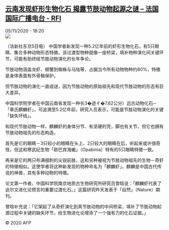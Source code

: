 <!--1604598965000-->
[云南发现虾形生物化石 揭露节肢动物起源之谜 – 法国国际广播电台 - RFI](http://www.rfi.fr//cn/contenu/20201105-%E4%BA%91%E5%8D%97%E5%8F%91%E7%8E%B0%E8%99%BE%E5%BD%A2%E7%94%9F%E7%89%A9%E5%8C%96%E7%9F%B3-%E6%8F%AD%E9%9C%B2%E8%8A%82%E8%82%A2%E5%8A%A8%E7%89%A9%E8%B5%B7%E6%BA%90%E4%B9%8B%E8%B0%9C)
------

<div>05/11/2020 - 18:20</div><img src="https://s.rfi.fr/media/display/53b1416a-1f8e-11eb-8f72-005056a98db9/w:310/p:16x9/health0001b.201106012006.jpg"><div class="t-content__body u-clearfix"><p>（法新社东京5日电）    中国学者新发现一种5.2亿年前的虾形生物化石，有5只眼睛、集合多种动物形态特徵。该过渡型物种就像一座桥梁，填补物种演化间关键环节，可能有助终结节肢动物演化的长年争论。</p><p>    节肢动物涵盖龙虾、螃蟹到蜘蛛与马陆等，占据当今所有动物物种约80%，特徵是身体表面有外骨骼保护。</p><p>    但节肢动物的演化一直成谜，因为节肢动物的原始祖先和现代节肢动物的形态有巨大差异。</p><p>    中国科学院学者在中国云南省发现一种长3�迹ㄔ�7.62公分）远古动物化石─「章氏麒麟虾」，可追溯至5.2亿年前，研究人员表示，可能是节肢动物演化的关键「缺失环结」。</p><p>    和现代节肢动物一样，麒麟虾的身体分节、有坚硬的壳，脚也有关节，但它也拥有节肢动物祖先的形态构造。</p><p>    首先是它的眼睛－3只较小的眼睛在头上、2只较大的眼睛在后，听起来或许很奇怪，但这和寒武纪生物「欧巴宾海蝎」（Opabinia）特有的5只眼睛特徵一致。</p><p>    再来是它的两只布满细刺的尖锐前肢，这和另种被视为节肢动物祖先的生物－奇虾的特徵相似。这使学者将这种新发现的物种命名为「麒麟虾」。麒麟是中国古代传说的神兽，具有多种动物的特徵。</p><p>    论文第一作者、中国科学院南京地质古生物研究所研究员曾晗说：「麒麟虾代表了达尔文进化论预言的重要过渡化石。」这篇研究昨天发表于「自然」（Nature）期刊。</p><p>    曾晗补充说：「它架起了从奇虾演化到真节肢动物的中间桥梁，填补了节肢动物起源过程中关键的缺失环节，给生物进化论增添了一个强有力的化石证据。」</p><p class="t-copyright">© 2020 AFP</p>        </div>
